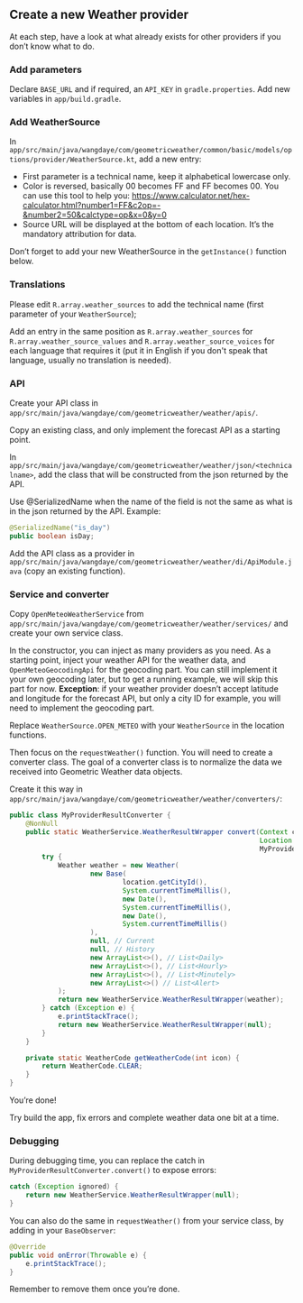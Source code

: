 ## Create a new Weather provider

At each step, have a look at what already exists for other providers if you don’t know what to do.

### Add parameters

Declare `BASE_URL` and if required, an `API_KEY` in `gradle.properties`.
Add new variables in `app/build.gradle`.


### Add WeatherSource
In `app/src/main/java/wangdaye/com/geometricweather/common/basic/models/options/provider/WeatherSource.kt`, add a new entry:
- First parameter is a technical name, keep it alphabetical lowercase only.
- Color is reversed, basically 00 becomes FF and FF becomes 00. You can use this tool to help you: https://www.calculator.net/hex-calculator.html?number1=FF&c2op=-&number2=50&calctype=op&x=0&y=0
- Source URL will be displayed at the bottom of each location. It’s the mandatory attribution for data.

Don’t forget to add your new WeatherSource in the `getInstance()` function below.


### Translations
Please edit `R.array.weather_sources` to add the technical name (first parameter of your `WeatherSource`);

Add an entry in the same position as `R.array.weather_sources` for `R.array.weather_source_values` and `R.array.weather_source_voices` for each language that requires it (put it in English if you don't speak that language, usually no translation is needed).


### API
Create your API class in `app/src/main/java/wangdaye/com/geometricweather/weather/apis/`.

Copy an existing class, and only implement the forecast API as a starting point.

In `app/src/main/java/wangdaye/com/geometricweather/weather/json/<technicalname>`, add the class that will be constructed from the json returned by the API.

Use @SerializedName when the name of the field is not the same as what is in the json returned by the API.
Example:
```java
@SerializedName("is_day")
public boolean isDay;
```

Add the API class as a provider in `app/src/main/java/wangdaye/com/geometricweather/weather/di/ApiModule.java` (copy an existing function).


### Service and converter
Copy `OpenMeteoWeatherService` from `app/src/main/java/wangdaye/com/geometricweather/weather/services/` and create your own service class.

In the constructor, you can inject as many providers as you need.
As a starting point, inject your weather API for the weather data, and `OpenMeteoGeocodingApi` for the geocoding part.
You can still implement it your own geocoding later, but to get a running example, we will skip this part for now.
**Exception**: if your weather provider doesn’t accept latitude and longitude for the forecast API, but only a city ID for example, you will need to implement the geocoding part.

Replace `WeatherSource.OPEN_METEO` with your `WeatherSource` in the location functions.

Then focus on the `requestWeather()` function. You will need to create a converter class.
The goal of a converter class is to normalize the data we received into Geometric Weather data objects.

Create it this way in `app/src/main/java/wangdaye/com/geometricweather/weather/converters/`:
```java
public class MyProviderResultConverter {
    @NonNull
    public static WeatherService.WeatherResultWrapper convert(Context context,
                                                              Location location,
                                                              MyProviderWeatherResult weatherResult) {
        try {
            Weather weather = new Weather(
                    new Base(
                            location.getCityId(),
                            System.currentTimeMillis(),
                            new Date(),
                            System.currentTimeMillis(),
                            new Date(),
                            System.currentTimeMillis()
                    ),
                    null, // Current
                    null, // History
                    new ArrayList<>(), // List<Daily>
                    new ArrayList<>(), // List<Hourly>
                    new ArrayList<>(), // List<Minutely>
                    new ArrayList<>() // List<Alert>
            );
            return new WeatherService.WeatherResultWrapper(weather);
        } catch (Exception e) {
            e.printStackTrace();
            return new WeatherService.WeatherResultWrapper(null);
        }
    }

    private static WeatherCode getWeatherCode(int icon) {
        return WeatherCode.CLEAR;
    }
}
```

You’re done!

Try build the app, fix errors and complete weather data one bit at a time.

### Debugging

During debugging time, you can replace the catch in `MyProviderResultConverter.convert()` to expose errors:
```java
catch (Exception ignored) {
    return new WeatherService.WeatherResultWrapper(null);
}
```

You can also do the same in `requestWeather()` from your service class, by adding in your `BaseObserver`:
```java
@Override
public void onError(Throwable e) {
    e.printStackTrace();
}
```

Remember to remove them once you’re done.